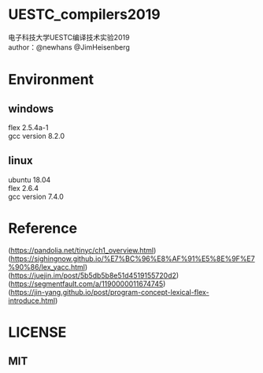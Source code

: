 # UESTC_compilers2019  
电子科技大学UESTC编译技术实验2019  
author：@newhans @JimHeisenberg  

# Environment  
## windows  
flex 2.5.4a-1  
gcc version 8.2.0  

## linux
ubuntu 18.04  
flex 2.6.4  
gcc version 7.4.0  

# Reference
(https://pandolia.net/tinyc/ch1_overview.html)  
(https://sighingnow.github.io/%E7%BC%96%E8%AF%91%E5%8E%9F%E7%90%86/lex_yacc.html)  
(https://juejin.im/post/5b5db5b8e51d4519155720d2)  
(https://segmentfault.com/a/1190000011674745)  
(https://jin-yang.github.io/post/program-concept-lexical-flex-introduce.html)  

# LICENSE  
## MIT  
